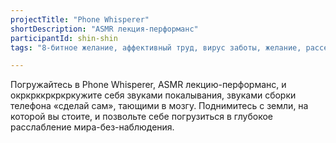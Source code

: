 ```yaml
---
projectTitle: "Phone Whisperer"
shortDescription: "ASMR лекция-перформанс"
participantId: shin-shin
tags: "8-битное желание, аффективный труд, вирус заботы, желание, рассеянная коллективность, extensions, интимные интерфейсы, джой ускорение, повторение"

---
```

Погружайтесь в Phone Whisperer, ASMR лекцию-перформанс, и окркрккркркркужите себя звуками покалывания, звуками сборки телефона «сделай сам», тающими в мозгу. Поднимитесь с земли, на которой вы стоите, и позвольте себе погрузиться в глубокое расслабление мира-без-наблюдения.
